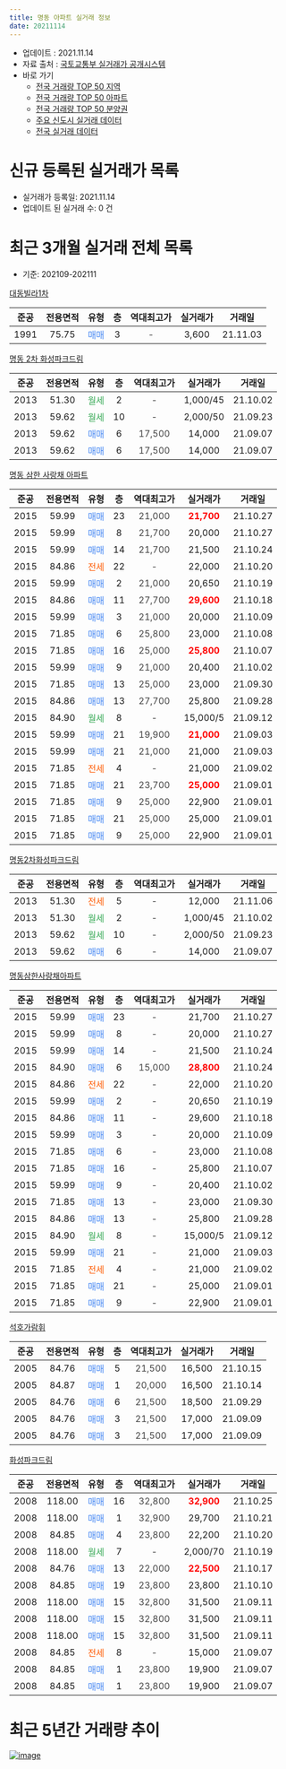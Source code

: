 ```yaml
---
title: 명동 아파트 실거래 정보
date: 20211114
---
```


* 업데이트 : 2021.11.14
* 자료 출처 : [국토교통부 실거래가 공개시스템](http://rt.molit.go.kr)
* 바로 가기
    * [전국 거래량 TOP 50 지역](https://apt-info.github.io/apt-trade-info/tr)
    * [전국 거래량 TOP 50 아파트](https://apt-info.github.io/apt-trade-info/ta)
    * [전국 거래량 TOP 50 분양권](https://apt-info.github.io/apt-trade-info/tb)
    * [주요 신도시 실거래 데이터](https://apt-info.github.io/apt-trade-info/newtown)
    * [전국 실거래 데이터](https://apt-info.github.io/apt-trade-info/all)



<script async src="https://pagead2.googlesyndication.com/pagead/js/adsbygoogle.js"></script>
<!-- 기본광고 -->
<ins class="adsbygoogle"
     style="display:block"
     data-ad-client="ca-pub-1142216861245946"
     data-ad-slot="4805727019"
     data-ad-format="auto"
     data-full-width-responsive="true"></ins>
<script>
     (adsbygoogle = window.adsbygoogle || []).push({});
</script>


# 신규 등록된 실거래가 목록

* 실거래가 등록일: 2021.11.14
* 업데이트 된 실거래 수: 0 건




<script async src="https://pagead2.googlesyndication.com/pagead/js/adsbygoogle.js"></script>
<!-- 기본광고 -->
<ins class="adsbygoogle"
     style="display:block"
     data-ad-client="ca-pub-1142216861245946"
     data-ad-slot="4805727019"
     data-ad-format="auto"
     data-full-width-responsive="true"></ins>
<script>
     (adsbygoogle = window.adsbygoogle || []).push({});
</script>


# 최근 3개월 실거래 전체 목록
* 기준: 202109-202111


[대동빌라1차](https://search.naver.com/search.naver?query=%EB%8C%80%EB%8F%99%EB%B9%8C%EB%9D%BC1%EC%B0%A8)

|준공|전용면적|유형|층|역대최고가|실거래가|거래일|
|:---:|:---:|:---:|:---:|:---:|:---:|:---:|
|1991|75.75|<span style="color:#4285F3">매매</span>|3|<span style="color:#444444">-</span>|3,600|21.11.03|

[명동 2차 화성파크드림](https://search.naver.com/search.naver?query=%EB%AA%85%EB%8F%99+2%EC%B0%A8+%ED%99%94%EC%84%B1%ED%8C%8C%ED%81%AC%EB%93%9C%EB%A6%BC)

|준공|전용면적|유형|층|역대최고가|실거래가|거래일|
|:---:|:---:|:---:|:---:|:---:|:---:|:---:|
|2013|51.30|<span style="color:#34A853">월세</span>|2|<span style="color:#444444">-</span>|1,000/45|21.10.02|
|2013|59.62|<span style="color:#34A853">월세</span>|10|<span style="color:#444444">-</span>|2,000/50|21.09.23|
|2013|59.62|<span style="color:#4285F3">매매</span>|6|<span style="color:#444444">17,500</span>|14,000|21.09.07|
|2013|59.62|<span style="color:#4285F3">매매</span>|6|<span style="color:#444444">17,500</span>|14,000|21.09.07|

[명동 삼한 사랑채 아파트](https://search.naver.com/search.naver?query=%EB%AA%85%EB%8F%99+%EC%82%BC%ED%95%9C+%EC%82%AC%EB%9E%91%EC%B1%84+%EC%95%84%ED%8C%8C%ED%8A%B8)

|준공|전용면적|유형|층|역대최고가|실거래가|거래일|
|:---:|:---:|:---:|:---:|:---:|:---:|:---:|
|2015|59.99|<span style="color:#4285F3">매매</span>|23|<span style="color:#444444">21,000</span>|<b><span style="color:#FF0000">21,700</span></b>|21.10.27|
|2015|59.99|<span style="color:#4285F3">매매</span>|8|<span style="color:#444444">21,700</span>|20,000|21.10.27|
|2015|59.99|<span style="color:#4285F3">매매</span>|14|<span style="color:#444444">21,700</span>|21,500|21.10.24|
|2015|84.86|<span style="color:#FF5A00">전세</span>|22|<span style="color:#444444">-</span>|22,000|21.10.20|
|2015|59.99|<span style="color:#4285F3">매매</span>|2|<span style="color:#444444">21,000</span>|20,650|21.10.19|
|2015|84.86|<span style="color:#4285F3">매매</span>|11|<span style="color:#444444">27,700</span>|<b><span style="color:#FF0000">29,600</span></b>|21.10.18|
|2015|59.99|<span style="color:#4285F3">매매</span>|3|<span style="color:#444444">21,000</span>|20,000|21.10.09|
|2015|71.85|<span style="color:#4285F3">매매</span>|6|<span style="color:#444444">25,800</span>|23,000|21.10.08|
|2015|71.85|<span style="color:#4285F3">매매</span>|16|<span style="color:#444444">25,000</span>|<b><span style="color:#FF0000">25,800</span></b>|21.10.07|
|2015|59.99|<span style="color:#4285F3">매매</span>|9|<span style="color:#444444">21,000</span>|20,400|21.10.02|
|2015|71.85|<span style="color:#4285F3">매매</span>|13|<span style="color:#444444">25,000</span>|23,000|21.09.30|
|2015|84.86|<span style="color:#4285F3">매매</span>|13|<span style="color:#444444">27,700</span>|25,800|21.09.28|
|2015|84.90|<span style="color:#34A853">월세</span>|8|<span style="color:#444444">-</span>|15,000/5|21.09.12|
|2015|59.99|<span style="color:#4285F3">매매</span>|21|<span style="color:#444444">19,900</span>|<b><span style="color:#FF0000">21,000</span></b>|21.09.03|
|2015|59.99|<span style="color:#4285F3">매매</span>|21|<span style="color:#444444">21,000</span>|21,000|21.09.03|
|2015|71.85|<span style="color:#FF5A00">전세</span>|4|<span style="color:#444444">-</span>|21,000|21.09.02|
|2015|71.85|<span style="color:#4285F3">매매</span>|21|<span style="color:#444444">23,700</span>|<b><span style="color:#FF0000">25,000</span></b>|21.09.01|
|2015|71.85|<span style="color:#4285F3">매매</span>|9|<span style="color:#444444">25,000</span>|22,900|21.09.01|
|2015|71.85|<span style="color:#4285F3">매매</span>|21|<span style="color:#444444">25,000</span>|25,000|21.09.01|
|2015|71.85|<span style="color:#4285F3">매매</span>|9|<span style="color:#444444">25,000</span>|22,900|21.09.01|

[명동2차화성파크드림](https://search.naver.com/search.naver?query=%EB%AA%85%EB%8F%992%EC%B0%A8%ED%99%94%EC%84%B1%ED%8C%8C%ED%81%AC%EB%93%9C%EB%A6%BC)

|준공|전용면적|유형|층|역대최고가|실거래가|거래일|
|:---:|:---:|:---:|:---:|:---:|:---:|:---:|
|2013|51.30|<span style="color:#FF5A00">전세</span>|5|<span style="color:#444444">-</span>|12,000|21.11.06|
|2013|51.30|<span style="color:#34A853">월세</span>|2|<span style="color:#444444">-</span>|1,000/45|21.10.02|
|2013|59.62|<span style="color:#34A853">월세</span>|10|<span style="color:#444444">-</span>|2,000/50|21.09.23|
|2013|59.62|<span style="color:#4285F3">매매</span>|6|<span style="color:#444444">-</span>|14,000|21.09.07|

[명동삼한사랑채아파트](https://search.naver.com/search.naver?query=%EB%AA%85%EB%8F%99%EC%82%BC%ED%95%9C%EC%82%AC%EB%9E%91%EC%B1%84%EC%95%84%ED%8C%8C%ED%8A%B8)

|준공|전용면적|유형|층|역대최고가|실거래가|거래일|
|:---:|:---:|:---:|:---:|:---:|:---:|:---:|
|2015|59.99|<span style="color:#4285F3">매매</span>|23|<span style="color:#444444">-</span>|21,700|21.10.27|
|2015|59.99|<span style="color:#4285F3">매매</span>|8|<span style="color:#444444">-</span>|20,000|21.10.27|
|2015|59.99|<span style="color:#4285F3">매매</span>|14|<span style="color:#444444">-</span>|21,500|21.10.24|
|2015|84.90|<span style="color:#4285F3">매매</span>|6|<span style="color:#444444">15,000</span>|<b><span style="color:#FF0000">28,800</span></b>|21.10.24|
|2015|84.86|<span style="color:#FF5A00">전세</span>|22|<span style="color:#444444">-</span>|22,000|21.10.20|
|2015|59.99|<span style="color:#4285F3">매매</span>|2|<span style="color:#444444">-</span>|20,650|21.10.19|
|2015|84.86|<span style="color:#4285F3">매매</span>|11|<span style="color:#444444">-</span>|29,600|21.10.18|
|2015|59.99|<span style="color:#4285F3">매매</span>|3|<span style="color:#444444">-</span>|20,000|21.10.09|
|2015|71.85|<span style="color:#4285F3">매매</span>|6|<span style="color:#444444">-</span>|23,000|21.10.08|
|2015|71.85|<span style="color:#4285F3">매매</span>|16|<span style="color:#444444">-</span>|25,800|21.10.07|
|2015|59.99|<span style="color:#4285F3">매매</span>|9|<span style="color:#444444">-</span>|20,400|21.10.02|
|2015|71.85|<span style="color:#4285F3">매매</span>|13|<span style="color:#444444">-</span>|23,000|21.09.30|
|2015|84.86|<span style="color:#4285F3">매매</span>|13|<span style="color:#444444">-</span>|25,800|21.09.28|
|2015|84.90|<span style="color:#34A853">월세</span>|8|<span style="color:#444444">-</span>|15,000/5|21.09.12|
|2015|59.99|<span style="color:#4285F3">매매</span>|21|<span style="color:#444444">-</span>|21,000|21.09.03|
|2015|71.85|<span style="color:#FF5A00">전세</span>|4|<span style="color:#444444">-</span>|21,000|21.09.02|
|2015|71.85|<span style="color:#4285F3">매매</span>|21|<span style="color:#444444">-</span>|25,000|21.09.01|
|2015|71.85|<span style="color:#4285F3">매매</span>|9|<span style="color:#444444">-</span>|22,900|21.09.01|


<script async src="https://pagead2.googlesyndication.com/pagead/js/adsbygoogle.js"></script>
<!-- 기본광고 -->
<ins class="adsbygoogle"
     style="display:block"
     data-ad-client="ca-pub-1142216861245946"
     data-ad-slot="4805727019"
     data-ad-format="auto"
     data-full-width-responsive="true"></ins>
<script>
     (adsbygoogle = window.adsbygoogle || []).push({});
</script>


[석호가람휘](https://search.naver.com/search.naver?query=%EC%84%9D%ED%98%B8%EA%B0%80%EB%9E%8C%ED%9C%98)

|준공|전용면적|유형|층|역대최고가|실거래가|거래일|
|:---:|:---:|:---:|:---:|:---:|:---:|:---:|
|2005|84.76|<span style="color:#4285F3">매매</span>|5|<span style="color:#444444">21,500</span>|16,500|21.10.15|
|2005|84.87|<span style="color:#4285F3">매매</span>|1|<span style="color:#444444">20,000</span>|16,500|21.10.14|
|2005|84.76|<span style="color:#4285F3">매매</span>|6|<span style="color:#444444">21,500</span>|18,500|21.09.29|
|2005|84.76|<span style="color:#4285F3">매매</span>|3|<span style="color:#444444">21,500</span>|17,000|21.09.09|
|2005|84.76|<span style="color:#4285F3">매매</span>|3|<span style="color:#444444">21,500</span>|17,000|21.09.09|

[화성파크드림](https://search.naver.com/search.naver?query=%ED%99%94%EC%84%B1%ED%8C%8C%ED%81%AC%EB%93%9C%EB%A6%BC)

|준공|전용면적|유형|층|역대최고가|실거래가|거래일|
|:---:|:---:|:---:|:---:|:---:|:---:|:---:|
|2008|118.00|<span style="color:#4285F3">매매</span>|16|<span style="color:#444444">32,800</span>|<b><span style="color:#FF0000">32,900</span></b>|21.10.25|
|2008|118.00|<span style="color:#4285F3">매매</span>|1|<span style="color:#444444">32,900</span>|29,700|21.10.21|
|2008|84.85|<span style="color:#4285F3">매매</span>|4|<span style="color:#444444">23,800</span>|22,200|21.10.20|
|2008|118.00|<span style="color:#34A853">월세</span>|7|<span style="color:#444444">-</span>|2,000/70|21.10.19|
|2008|84.76|<span style="color:#4285F3">매매</span>|13|<span style="color:#444444">22,000</span>|<b><span style="color:#FF0000">22,500</span></b>|21.10.17|
|2008|84.85|<span style="color:#4285F3">매매</span>|19|<span style="color:#444444">23,800</span>|23,800|21.10.10|
|2008|118.00|<span style="color:#4285F3">매매</span>|15|<span style="color:#444444">32,800</span>|31,500|21.09.11|
|2008|118.00|<span style="color:#4285F3">매매</span>|15|<span style="color:#444444">32,800</span>|31,500|21.09.11|
|2008|118.00|<span style="color:#4285F3">매매</span>|15|<span style="color:#444444">32,800</span>|31,500|21.09.11|
|2008|84.85|<span style="color:#FF5A00">전세</span>|8|<span style="color:#444444">-</span>|15,000|21.09.07|
|2008|84.85|<span style="color:#4285F3">매매</span>|1|<span style="color:#444444">23,800</span>|19,900|21.09.07|
|2008|84.85|<span style="color:#4285F3">매매</span>|1|<span style="color:#444444">23,800</span>|19,900|21.09.07|



<script async src="https://pagead2.googlesyndication.com/pagead/js/adsbygoogle.js"></script>
<!-- 기본광고 -->
<ins class="adsbygoogle"
     style="display:block"
     data-ad-client="ca-pub-1142216861245946"
     data-ad-slot="4805727019"
     data-ad-format="auto"
     data-full-width-responsive="true"></ins>
<script>
     (adsbygoogle = window.adsbygoogle || []).push({});
</script>


# 최근 5년간 거래량 추이


<div style="width:100%;">
    <canvas id="deal_progress" height="200"></canvas>
</div>

<script>
new Chart(document.getElementById("deal_progress"), {
    type: 'line',
    data: {
        labels: ['16.01','16.02','16.03','16.04','16.05','16.06','16.07','16.08','16.09','16.10','16.11','16.12','17.01','17.02','17.03','17.04','17.05','17.06','17.07','17.08','17.09','17.10','17.11','17.12','18.01','18.02','18.03','18.04','18.05','18.06','18.07','18.08','18.09','18.10','18.11','18.12','19.01','19.02','19.03','19.04','19.05','19.06','19.07','19.08','19.09','19.10','19.11','19.12','20.01','20.02','20.03','20.04','20.05','20.06','20.07','20.08','20.09','20.10','20.11','20.12','21.01','21.02','21.03','21.04','21.05','21.06','21.07','21.08','21.09','21.10','21.11'],
        datasets: [{
            label: '매매/분양권',
            data: [20,23,12,10,11,14,11,4,9,13,21,6,6,7,9,7,12,7,4,3,3,6,5,3,4,2,5,3,2,2,5,7,2,8,7,1,13,2,7,5,6,5,9,16,19,24,23,28,15,21,9,3,14,11,38,8,11,15,12,31,13,12,34,29,26,29,23,3,24,26,1],
            borderColor: "rgba(66, 133, 243, 1)",
            backgroundColor: "rgba(66, 133, 243, 0.05)",
            borderWidth: 1,
            pointRadius: 0,
            fill: false,
            lineTension: 0
        },{
            label: '전/월세',
            data: [20,23,10,5,11,3,5,2,5,7,4,2,4,5,10,3,2,3,10,13,3,4,7,12,8,7,5,7,3,5,2,6,4,7,4,8,6,5,1,9,6,7,6,2,7,13,8,15,4,6,6,12,5,3,4,4,1,8,2,5,9,8,11,9,4,16,10,5,7,5,1],
            borderColor: "rgba(255, 90, 0, 1)",
            backgroundColor: "rgba(255, 90, 0, 0.05)",
            borderWidth: 1,
            pointRadius: 0,
            fill: false,
            lineTension: 0
        },{
            label: '합계',
            data: [40,46,22,15,22,17,16,6,14,20,25,8,10,12,19,10,14,10,14,16,6,10,12,15,12,9,10,10,5,7,7,13,6,15,11,9,19,7,8,14,12,12,15,18,26,37,31,43,19,27,15,15,19,14,42,12,12,23,14,36,22,20,45,38,30,45,33,8,31,31,2],
            borderColor: "rgba(0, 0, 0, 1)",
            backgroundColor: "rgba(0, 0, 0, 0.03)",
            borderWidth: 0.1,
            pointRadius: 0,
            fill: true,
            lineTension: 0
        }
        ]
    },
    options: {
        responsive: true,
        title: {
            display: false
        },
        tooltips: {
            mode: 'index',
            intersect: false
        },
        hover: {
            mode: 'nearest',
            intersect: true
        },
        scales: {
            xAxes: [{
                display: true,
                scaleLabel: {
                    display: true,
                    labelString: '년/월'
                }
            }],
            yAxes: [{
                display: true,
                ticks: {
                    suggestedMin: 0,
                },
                scaleLabel: {
                    display: true,
                    labelString: '실거래 수'
                }
            }]
        }
    }
});

</script>


[![image](https://apt-info.github.io/images/2020-01-03-apt-trade-info/1024x500.png)](https://play.google.com/store/apps/details?id=com.aptinfo.apttradeinfo)

